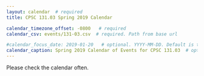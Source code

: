 ```yaml
---
layout: calendar  # required
title: CPSC 131.03 Spring 2019 Calendar

calendar_timezone_offset: -0800   # required
calendar_csv: events/131-03.csv  # required. Path from base url

#calendar_focus_date: 2019-01-20   # optional. YYYY-MM-DD. Default is today's date
calendar_caption: Spring 2019 Calendar of Events for CPSC 131.03  # optional
---
```


Please check the calendar often. 
